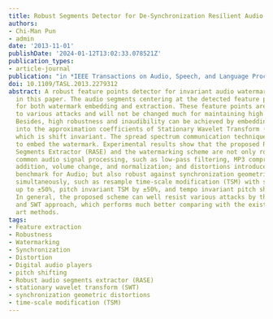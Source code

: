 ```yaml
---
title: Robust Segments Detector for De-Synchronization Resilient Audio Watermarking
authors: 
- Chi-Man Pun
- admin
date: '2013-11-01'
publishDate: '2024-01-12T13:02:33.078521Z'
publication_types:
- article-journal
publication: "in *IEEE Transactions on Audio, Speech, and Language Processing* [SCI, JCR Q2]"
doi: 10.1109/TASL.2013.2279312
abstract: A robust feature points detector for invariant audio watermarking is proposed
  in this paper. The audio segments centering at the detected feature points are extracted
  for both watermark embedding and extraction. These feature points are invariant
  to various attacks and will not be changed much for maintaining high auditory quality.
  Besides, high robustness and inaudibility can be achieved by embedding the watermark
  into the approximation coefficients of Stationary Wavelet Transform (SWT) domain,
  which is shift invariant. The spread spectrum communication technique is adopted
  to embed the watermark. Experimental results show that the proposed Robust Audio
  Segments Extractor (RASE) and the watermarking scheme are not only robust against
  common audio signal processing, such as low-pass filtering, MP3 compression, echo
  addition, volume change, and normalization; and distortions introduced in Stir-mark
  benchmark for Audio; but also robust against synchronization geometric distortions
  simultaneously, such as resample time-scale modification (TSM) with scaling factors
  up to ±50%, pitch invariant TSM by ±50%, and tempo invariant pitch shifting by ±50%.
  In general, the proposed scheme can well resist various attacks by the joint RASE
  and SWT approach, which performs much better comparing with the existing state-of-the
  art methods.
tags:
- Feature extraction
- Robustness
- Watermarking
- Synchronization
- Distortion
- Digital audio players
- pitch shifting
- Robust audio segments extractor (RASE)
- stationary wavelet transform (SWT)
- synchronization geometric distortions
- time-scale modification (TSM)
---
```

